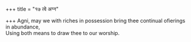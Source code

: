 +++
title = "१७ त्वे अग्न"

+++
Agni, may we with riches in possession bring thee continual ofierings in abundance,  
     Using both means to draw thee to our worship.